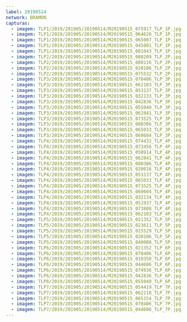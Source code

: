 ```yaml
---
label: 20190514
network: BRAMON
capturas:
  - imagem: TLP1/2019/201905/20190514/M20190515_075917_TLP_1P.jpg
  - imagem: TLP1/2019/201905/20190514/M20190515_064626_TLP_1P.jpg
  - imagem: TLP1/2019/201905/20190514/M20190515_065007_TLP_1P.jpg
  - imagem: TLP1/2019/201905/20190514/M20190515_045801_TLP_1P.jpg
  - imagem: TLP1/2019/201905/20190514/M20190515_081043_TLP_1P.jpg
  - imagem: TLP2/2019/201905/20190514/M20190515_080209_TLP_2P.jpg
  - imagem: TLP2/2019/201905/20190514/M20190515_080116_TLP_2P.jpg
  - imagem: TLP2/2019/201905/20190514/M20190515_020106_TLP_2P.jpg
  - imagem: TLP2/2019/201905/20190514/M20190515_075532_TLP_2P.jpg
  - imagem: TLP3/2019/201905/20190514/M20190515_070406_TLP_3P.jpg
  - imagem: TLP3/2019/201905/20190514/M20190515_062103_TLP_3P.jpg
  - imagem: TLP3/2019/201905/20190514/M20190515_053137_TLP_3P.jpg
  - imagem: TLP3/2019/201905/20190514/M20190515_032133_TLP_3P.jpg
  - imagem: TLP3/2019/201905/20190514/M20190515_042836_TLP_3P.jpg
  - imagem: TLP3/2019/201905/20190514/M20190515_055040_TLP_3P.jpg
  - imagem: TLP3/2019/201905/20190514/M20190515_062841_TLP_3P.jpg
  - imagem: TLP3/2019/201905/20190514/M20190515_073525_TLP_3P.jpg
  - imagem: TLP3/2019/201905/20190514/M20190515_080306_TLP_3P.jpg
  - imagem: TLP3/2019/201905/20190514/M20190515_065033_TLP_3P.jpg
  - imagem: TLP3/2019/201905/20190514/M20190515_060604_TLP_3P.jpg
  - imagem: TLP4/2019/201905/20190514/M20190515_074432_TLP_4P.jpg
  - imagem: TLP4/2019/201905/20190514/M20190515_073456_TLP_4P.jpg
  - imagem: TLP4/2019/201905/20190514/M20190515_050914_TLP_4P.jpg
  - imagem: TLP4/2019/201905/20190514/M20190515_062841_TLP_4P.jpg
  - imagem: TLP4/2019/201905/20190514/M20190515_080306_TLP_4P.jpg
  - imagem: TLP4/2019/201905/20190514/M20190515_020016_TLP_4P.jpg
  - imagem: TLP4/2019/201905/20190514/M20190515_053137_TLP_4P.jpg
  - imagem: TLP4/2019/201905/20190514/M20190515_065033_TLP_4P.jpg
  - imagem: TLP4/2019/201905/20190514/M20190515_073525_TLP_4P.jpg
  - imagem: TLP4/2019/201905/20190514/M20190515_060604_TLP_4P.jpg
  - imagem: TLP4/2019/201905/20190514/M20190515_032134_TLP_4P.jpg
  - imagem: TLP4/2019/201905/20190514/M20190515_051937_TLP_4P.jpg
  - imagem: TLP4/2019/201905/20190514/M20190515_073808_TLP_4P.jpg
  - imagem: TLP4/2019/201905/20190514/M20190515_062103_TLP_4P.jpg
  - imagem: TLP5/2019/201905/20190514/M20190515_021352_TLP_5P.jpg
  - imagem: TLP5/2019/201905/20190514/M20190515_023611_TLP_5P.jpg
  - imagem: TLP5/2019/201905/20190514/M20190515_015529_TLP_5P.jpg
  - imagem: TLP5/2019/201905/20190514/M20190515_020106_TLP_5P.jpg
  - imagem: TLP5/2019/201905/20190514/M20190515_040008_TLP_5P.jpg
  - imagem: TLP6/2019/201905/20190514/M20190515_021352_TLP_6P.jpg
  - imagem: TLP6/2019/201905/20190514/M20190515_070406_TLP_6P.jpg
  - imagem: TLP6/2019/201905/20190514/M20190515_010350_TLP_6P.jpg
  - imagem: TLP6/2019/201905/20190514/M20190515_044606_TLP_6P.jpg
  - imagem: TLP6/2019/201905/20190514/M20190515_074936_TLP_6P.jpg
  - imagem: TLP6/2019/201905/20190514/M20190515_042836_TLP_6P.jpg
  - imagem: TLP6/2019/201905/20190514/M20190515_055040_TLP_6P.jpg
  - imagem: TLP7/2019/201905/20190514/M20190515_054419_TLP_7P.jpg
  - imagem: TLP7/2019/201905/20190514/M20190515_062218_TLP_7P.jpg
  - imagem: TLP7/2019/201905/20190514/M20190515_065154_TLP_7P.jpg
  - imagem: TLP7/2019/201905/20190514/M20190515_070406_TLP_7P.jpg
  - imagem: TLP7/2019/201905/20190514/M20190515_044606_TLP_7P.jpg
---
```

